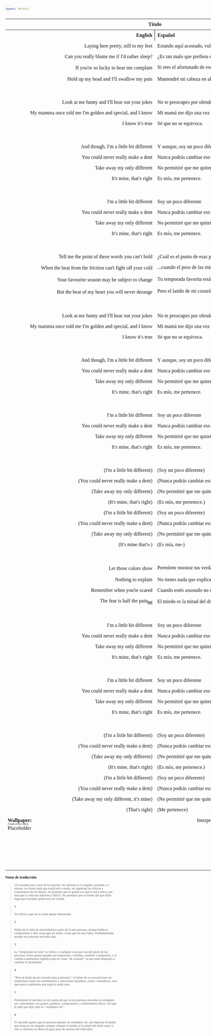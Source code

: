 ```yaml
---
layout: default
---
```

<!-- VARIABLES -->
<script>
    //
    //CANCION
    var cancion = "Tristam - Different";
    //
    //WALLPAPER
    var titulo = "Oficial";
    var texto = "Aquí";
    var wfuente = "https://www.youtube.com/watch?v=i9vio9-6KvE";
    //
    //PISTAS
    var vocals = "";
    var instrumental = "";
    //
    //VIDEO LOSSELESS
    var videoText = "Catbox"; 
    var videoLink = "";
    //
    //ARTISTA 1
    var artist = "Tristam";
    var tidal = "https://tidal.com/browse/artist/4919619";
    var spotify = "https://open.spotify.com/artist/28Ky95tmlHktB96DBUoB0g";
    var instagram = "https://www.instagram.com/itsmetristam/";
    var twitter = "https://twitter.com/TristamOfficial";
    var soundcloud = "https://soundcloud.com/tristam";
    var website = "https://www.tristam.me/";
    var facebook = "https://www.facebook.com/Theofficialtristam/";
    var youtube = "https://www.youtube.com/c/tristam";
    var reddit  = "https://www.reddit.com/r/Tristam/";
    var discord = "";
    //
    //ARTISTA 2
    var artist2 = "";
    var tidal2 = "";
    var spotify2 = "";
    var instagram2 = "";
    var twitter2 = "";
    var soundcloud2 = "";
    var website2 = "";
    var facebook2 = "";
    var youtube2 = "";
    var discord2 = "";
    //
    //ARTISTA 3
    var artist3 = "";
    var tidal3 = "";
    var spotify3 = "";
    var instagram3 = "";
    var twitter3 = "";
    var soundcloud3 = "";
    var website3 = "";
    var facebook3 = "";
    var youtube3 = "";
    var discord3 = "";
   //
</script>
<!-- ESTILOS -->

<head>
    <style>
        body {
            font-family: "Times New Roman", Times, serif;
            font-size: 62.5%;
            width: 100%;
        }
        table {
            border-collapse: collapse;
            font-size: 1rem;
            width: 120ch;
        }
        th,
        td {
            padding: 8px;
        }
        tr td:first-child {
            text-align: right;
        }
        tr td:nth-child(2) {
            text-align: left;
        }
        .titulo {
            text-align: center;
        }
        .ingles {
            text-align: right;
            width: 50%;
        }
        .espanol {
            text-align: left;
            width: 50%;
        }
        .borde-derecho {
            border-right: 1px solid black;
        }
        .mitad-tamano {
            font-size: 50%;
            display: block;
            margin-top: -2px;
            margin-bottom: 0px;
        }
        .top-align {
            vertical-align: top;
        }
        .align-left {
            text-align: left;
        }
        .mid-align {
            vertical-align: middle;
        }
        .tab {
            display: inline-block;
            margin-left: 1.5rem;
        }
    </style>
</head>
<!-- CUERPO CON LA TABLA -->

<body>
    <table>
        <tr>
            <th colspan="4" class="titulo">Título</th>
        </tr>
        <tr>
            <th colspan="2" class="ingles borde-derecho">English</th>
            <th colspan="2" class="espanol">Español</th>
        </tr>
        <!-- INICIAR AQUI LA LETRA <td colspan="2"> -->
        <tr><td colspan="2">Laying here pretty, still to my feet</td><td colspan="2">Estando aquí acostado, vulnerable hasta los pies</td></tr><tr><td colspan="2">Can you really blame me if I′d rather sleep?</td><td colspan="2">¿Es tan malo que prefiera dormir en lugar de hacer cualquier cosa?</td></tr><tr><td colspan="2">If you're so lucky to hear me complain</td><td colspan="2">Si eres el afortunado de escuchar mis quejas<sub><a href="#1"><strong>[1]</strong></a></sub></td></tr><tr><td colspan="2">Hold up my head and I′ll swallow my pain</td><td colspan="2">Mantendré mi cabeza en alto y soportaré el dolor</td></tr><tr><td colspan="2">ㅤ</td><td colspan="2">ㅤ</td></tr><tr><td colspan="2">Look at me funny and I'll hear out your jokes</td><td colspan="2">No te preocupes por ofenderme, igual escucharé tus chistes</td></tr><tr><td colspan="2">My mamma once told me I'm golden and special, and I know</td><td colspan="2">Mi mamá me dijo una vez que soy valioso y especial, y lo sé</td></tr><tr><td colspan="2">I know it′s true</td><td colspan="2">Sé que no se equivoca.</td></tr><tr><td colspan="2">ㅤ</td><td colspan="2">ㅤ</td></tr><tr><td colspan="2">And though, I′m a little bit different</td><td colspan="2">Y aunque, soy un poco diferente</td></tr><tr><td colspan="2">You could never really make a dent</td><td colspan="2">Nunca podrás cambiar eso de mí</td></tr><tr><td colspan="2">Take away my only different</td><td colspan="2">No permitiré que me quiten lo que me define</td></tr><tr><td colspan="2">It's mine, that′s right</td><td colspan="2">Es mío, me pertenece.</td></tr><tr><td colspan="2">ㅤ</td><td colspan="2">ㅤ</td></tr><tr><td colspan="2">I'm a little bit different</td><td colspan="2">Soy un poco diferente</td></tr><tr><td colspan="2">You could never really make a dent</td><td colspan="2">Nunca podrás cambiar eso de mí</td></tr><tr><td colspan="2">Take away my only different</td><td colspan="2">No permitiré que me quiten lo que me define</td></tr><tr><td colspan="2">It′s mine, that's right</td><td colspan="2">Es mío, me pertenece.</td></tr><tr><td colspan="2">ㅤ</td><td colspan="2">ㅤ</td></tr><tr><td colspan="2">Tell me the point of these words you can′t hold</td><td colspan="2">¿Cuál es el punto de esas palabras que no puedes mantener...</td></tr><tr><td colspan="2">When the heat from the friction can't fight off your cold</td><td colspan="2">...cuando el peso de las mismas te son indiferentes?<sub><a href="#2"><strong>[2]</strong></a></sub></td></tr><tr><td colspan="2">Your favourite season may be subject to change</td><td colspan="2">Tu temporada favorita está sujeta a cambios<sub><a href="#3"><strong>[3]</strong></a></sub></td></tr><tr><td colspan="2">But the beat of my heart you will never derange</td><td colspan="2">Pero el latido de mi corazón nunca alterarás.<sub><a href="#4"><strong>[4]</strong></a></sub></td></tr><tr><td colspan="2">ㅤ</td><td colspan="2">ㅤ</td></tr><tr><td colspan="2">Look at me funny and I'll hear out your jokes</td><td colspan="2">No te preocupes por ofenderme, igual escucharé tus chistes</td></tr><tr><td colspan="2">My mamma once told me I′m golden and special, and I know</td><td colspan="2">Mi mamá me dijo una vez que soy valioso y especial, y lo sé</td></tr><tr><td colspan="2">I know it′s true</td><td colspan="2">Sé que no se equivoca.</td></tr><tr><td colspan="2">ㅤ</td><td colspan="2">ㅤ</td></tr><tr><td colspan="2">And though, I'm a little bit different</td><td colspan="2">Y aunque, soy un poco diferente</td></tr><tr><td colspan="2">You could never really make a dent</td><td colspan="2">Nunca podrás cambiar eso de mí</td></tr><tr><td colspan="2">Take away my only different</td><td colspan="2">No permitiré que me quiten lo que me define</td></tr><tr><td colspan="2">It′s mine, that's right</td><td colspan="2">Es mío, me pertenece.</td></tr><tr><td colspan="2">ㅤ</td><td colspan="2">ㅤ</td></tr><tr><td colspan="2">I′m a little bit different</td><td colspan="2">Soy un poco diferente</td></tr><tr><td colspan="2">You could never really make a dent</td><td colspan="2">Nunca podrás cambiar eso de mí</td></tr><tr><td colspan="2">Take away my only different</td><td colspan="2">No permitiré que me quiten lo que me define</td></tr><tr><td colspan="2">It's mine, that′s right</td><td colspan="2">Es mío, me pertenece.</td></tr><tr><td colspan="2">ㅤ</td><td colspan="2">ㅤ</td></tr><tr><td colspan="2">(I'm a little bit different)</td><td colspan="2">(Soy un poco diferente)</td></tr><tr><td colspan="2">(You could never really make a dent)</td><td colspan="2">(Nunca podrás cambiar eso de mí)</td></tr><tr><td colspan="2">(Take away my only different)</td><td colspan="2">(No permitiré que me quiten lo que me define)</td></tr><tr><td colspan="2">(It's mine, that′s right)</td><td colspan="2">(Es mío, me pertenece.)</td></tr><tr><td colspan="2">(I′m a little bit different)</td><td colspan="2">(Soy un poco diferente)</td></tr><tr><td colspan="2">(You could never really make a dent)</td><td colspan="2">(Nunca podrás cambiar eso de mí)</td></tr><tr><td colspan="2">(Take away my only different)</td><td colspan="2">(No permitiré que me quiten lo que me define)</td></tr><tr><td colspan="2">(It's mine that′s-)</td><td colspan="2">(Es mía, me-)</td></tr><tr><td colspan="2">ㅤ</td><td colspan="2">ㅤ</td></tr><tr><td colspan="2">Let those colors show</td><td colspan="2">Permítete mostrar tus verdaderos colores<sub><a href="#5"><strong>[5]</strong></a></sub></td></tr><tr><td colspan="2">Nothing to explain</td><td colspan="2">No tienes nada que explicar</td></tr><tr><td colspan="2">Remember when you're scared</td><td colspan="2">Cuando estés asustado no olvides que</td></tr><tr><td colspan="2">The fear is half the pain<sub><a href="#6"><strong>[6]</strong></a></sub></td><td colspan="2">El miedo es la mitad del dolor</td></tr><tr><td colspan="2">ㅤ</td><td colspan="2">ㅤ</td></tr><tr><td colspan="2">I′m a little bit different</td><td colspan="2">Soy un poco diferente</td></tr><tr><td colspan="2">You could never really make a dent</td><td colspan="2">Nunca podrás cambiar eso de mí</td></tr><tr><td colspan="2">Take away my only different</td><td colspan="2">No permitiré que me quiten lo que me define</td></tr><tr><td colspan="2">It's mine, that′s right</td><td colspan="2">Es mío, me pertenece.</td></tr><tr><td colspan="2">ㅤ</td><td colspan="2">ㅤ</td></tr><tr><td colspan="2">I'm a little bit different</td><td colspan="2">Soy un poco diferente</td></tr><tr><td colspan="2">You could never really make a dent</td><td colspan="2">Nunca podrás cambiar eso de mí</td></tr><tr><td colspan="2">Take away my only different</td><td colspan="2">No permitiré que me quiten lo que me define</td></tr><tr><td colspan="2">It's mine, that′s right</td><td colspan="2">Es mío, me pertenece.</td></tr><tr><td colspan="2">ㅤ</td><td colspan="2">ㅤ</td></tr><tr><td colspan="2">(I′m a little bit different)</td><td colspan="2">(Soy un poco diferente)</td></tr><tr><td colspan="2">(You could never really make a dent)</td><td colspan="2">(Nunca podrás cambiar eso de mí)</td></tr><tr><td colspan="2">(Take away my only different)</td><td colspan="2">(No permitiré que me quiten lo que me define)</td></tr><tr><td colspan="2">(It's mine, that′s right)</td><td colspan="2">(Es mío, me pertenece.)</td></tr><tr><td colspan="2">(I'm a little bit different)</td><td colspan="2">(Soy un poco diferente)</td></tr><tr><td colspan="2">(You could never really make a dent)</td><td colspan="2">(Nunca podrás cambiar eso de mí)</td></tr><tr><td colspan="2">(Take away my only different, it′s mine)</td><td colspan="2">(No permitiré que me quiten lo que me define, es mía)</td></tr><tr><td colspan="2">(That's right)</td><td colspan="2">(Me pertenece)<br></td></tr>
        <!-- FINAL DE LA LETRA <td colspan="2"> -->
        <tr>
            <td class="top-align align-left" style="text-align: left;"><span id="spanWallpaper"><b>Wallpaper:</b><span class="mitad-tamano">(Usado
                        en mi
                        video)</span><span id="FuenteW1">Placeholder</span></span>
            </td>
            <td class="top-align" style="text-align: left;"><span id="UrlsArtista1"></span></td>
            <td class="top-align" style="text-align: right;">Interpretación por: <b>Argel H</b><br>Redes:<br><a
                    href="https://linktr.ee/iamargelh" target="_blank">linktr.ee/iamargelh</a></td>
            <td class="top-align align-left"><img src="https://i.imgur.com/RQLfOkU.gif" width="80ch"><br><img src="https://i.imgur.com/CgMmejX.png" width="80ch" style="box-shadow: inset 0 0 0 1000px rgb(0, 0, 0);"></td>
        </tr>
    </table>
    <!-- INFIERNO DE LOS SCIRPT -->
    <script>
        var tituloc = document.querySelector(".titulo");
        tituloc.textContent = cancion;
        tituloc.style.textAlign = "center";
        document.title = "(ArgelH-Subs) " + cancion;
        var fuenteW1 = document.getElementById("FuenteW1");
        fuenteW1.innerHTML = titulo + ": ";
        var enlace = document.createElement("a");
        var link = document.querySelector("link[rel~='icon']");
        link = document.createElement("link");
        link.rel = "icon";
        document.head.appendChild(link);
        link.href = "https://i.imgur.com/yDkaBI1.png";
        if (wfuente) {
            enlace.href = wfuente;
            enlace.target = "_blank";
        }
        enlace.textContent = texto;
        enlace.style.fontStyle = "italic";
        fuenteW1.appendChild(enlace);
        if (vocals || instrumental) {
            var spanWallpaper = document.getElementById("spanWallpaper");
            spanWallpaper.appendChild(document.createElement("br"));
            var audiosSpan = document.createElement("span");
            audiosSpan.innerHTML = "<strong>Audios:</strong>";
            spanWallpaper.parentNode.insertBefore(audiosSpan, spanWallpaper.nextSibling);
            var extractedText = document.createElement("span");
            extractedText.textContent = "(Extraídos de la canción)";
            extractedText.style.fontSize = "50%";
            extractedText.style.display = "block";
            extractedText.style.marginTop = "-2px";
            extractedText.style.marginBottom = "0px";
            audiosSpan.appendChild(extractedText);
            if (vocals) {
                var vocalsLink = document.createElement("a");
                vocalsLink.href = vocals;
                vocalsLink.target = "_blank";
                vocalsLink.textContent = "Acapella";
                audiosSpan.appendChild(vocalsLink);
                audiosSpan.appendChild(document.createElement("br"));
            }
            if (instrumental) {
                var instrumentalLink = document.createElement("a");
                instrumentalLink.href = instrumental;
                instrumentalLink.target = "_blank";
                instrumentalLink.textContent = "Instrumental";
                audiosSpan.appendChild(instrumentalLink);
            }
        }
    </script>
    <script>
        var celdaUrlsArtista1 = document.getElementById("UrlsArtista1");
        var artistName = document.createElement("strong");
        artistName.textContent = artist + ":";
        celdaUrlsArtista1.appendChild(artistName);
        celdaUrlsArtista1.appendChild(document.createElement("br")); // AÑADE UN SALTO DE LINEA DESPUES DEL ARTISTA
        if (tidal) {
            var enlaceTidal = document.createElement("a");
            enlaceTidal.href = tidal;
            enlaceTidal.target = "_blank";
            enlaceTidal.textContent = "Tidal";
            celdaUrlsArtista1.appendChild(enlaceTidal);
            celdaUrlsArtista1.appendChild(document.createElement("br"));
        }
        if (spotify) {
            var UrlsArtista1potify = document.createElement("a");
            UrlsArtista1potify.href = spotify;
            UrlsArtista1potify.target = "_blank";
            UrlsArtista1potify.textContent = "Spotify";
            celdaUrlsArtista1.appendChild(UrlsArtista1potify);
            celdaUrlsArtista1.appendChild(document.createElement("br"));
        }
        if (soundcloud) {
            var UrlsArtista1oundCloud = document.createElement("a");
            UrlsArtista1oundCloud.href = soundcloud;
            UrlsArtista1oundCloud.target = "_blank";
            UrlsArtista1oundCloud.textContent = "SoundCloud";
            celdaUrlsArtista1.appendChild(UrlsArtista1oundCloud);
            celdaUrlsArtista1.appendChild(document.createElement("br"));
        }
        if (youtube) {
            var enlaceYouTube = document.createElement("a");
            enlaceYouTube.href = youtube;
            enlaceYouTube.target = "_blank";
            enlaceYouTube.textContent = "YouTube";
            celdaUrlsArtista1.appendChild(enlaceYouTube);
            celdaUrlsArtista1.appendChild(document.createElement("br"));
        }
        if (website) {
            var enlaceWebsite = document.createElement("a");
            enlaceWebsite.href = website;
            enlaceWebsite.target = "_blank";
            enlaceWebsite.textContent = "Website";
            celdaUrlsArtista1.appendChild(enlaceWebsite);
            celdaUrlsArtista1.appendChild(document.createElement("br"));
        }
        if (discord) {
            var enlacereddit = document.createElement("a");
            enlacereddit.href = reddit;
            enlacereddit.target = "_blank";
            enlacereddit.textContent = "Reddit";
            celdaUrlsArtista1.appendChild(enlacereddit);
            celdaUrlsArtista1.appendChild(document.createElement("br"));
        }
        if (discord) {
            var enlacediscord = document.createElement("a");
            enlacediscord.href = discord;
            enlacediscord.target = "_blank";
            enlacediscord.textContent = "Discord";
            celdaUrlsArtista1.appendChild(enlacediscord);
            celdaUrlsArtista1.appendChild(document.createElement("br"));
        }
        if (instagram) {
            var enlaceInstagram = document.createElement("a");
            enlaceInstagram.href = instagram;
            enlaceInstagram.target = "_blank";
            enlaceInstagram.textContent = "Instagram";
            celdaUrlsArtista1.appendChild(enlaceInstagram);
            celdaUrlsArtista1.appendChild(document.createElement("br"));
        }
        if (facebook) {
            var enlaceFacebook = document.createElement("a");
            enlaceFacebook.href = facebook;
            enlaceFacebook.target = "_blank";
            enlaceFacebook.textContent = "Facebook";
            celdaUrlsArtista1.appendChild(enlaceFacebook);
            celdaUrlsArtista1.appendChild(document.createElement("br"));
        }
        if (twitter) {
            var enlacetwitter = document.createElement("a");
            enlacetwitter.href = twitter;
            enlacetwitter.target = "_blank";
            enlacetwitter.textContent = "Twitter";
            celdaUrlsArtista1.appendChild(enlacetwitter);
        }
    </script>
    <script>
        if (artist2) {
            var celdaUrlsArtista1 = document.getElementById("UrlsArtista1");
            celdaUrlsArtista1.appendChild(document.createElement("br"));
            celdaUrlsArtista1.appendChild(document.createElement("br"));
            var celdaUrlsArtista2 = document.createElement("span");
            celdaUrlsArtista2.id = "UrlsArtista2";
            celdaUrlsArtista1.parentNode.insertBefore(celdaUrlsArtista2, celdaUrlsArtista1.nextSibling);
            var artistName2 = document.createElement("strong");
            artistName2.textContent = artist2 + ":";
            celdaUrlsArtista2.appendChild(artistName2);
            celdaUrlsArtista2.appendChild(document.createElement("br"));
            if (tidal2) {
                var enlaceTidal = document.createElement("a");
                enlaceTidal.href = tidal2;
                enlaceTidal.target = "_blank";
                enlaceTidal.textContent = "Tidal";
                celdaUrlsArtista2.appendChild(enlaceTidal);
                celdaUrlsArtista2.appendChild(document.createElement("br"));
            }
            if (spotify2) {
                var UrlsArtista1potify = document.createElement("a");
                UrlsArtista1potify.href = spotify2;
                UrlsArtista1potify.target = "_blank";
                UrlsArtista1potify.textContent = "Spotify";
                celdaUrlsArtista2.appendChild(UrlsArtista1potify);
                celdaUrlsArtista2.appendChild(document.createElement("br"));
            }
            if (soundcloud2) {
                var UrlsArtista1oundCloud = document.createElement("a");
                UrlsArtista1oundCloud.href = soundcloud2;
                UrlsArtista1oundCloud.target = "_blank";
                UrlsArtista1oundCloud.textContent = "SoundCloud";
                celdaUrlsArtista2.appendChild(UrlsArtista1oundCloud);
                celdaUrlsArtista2.appendChild(document.createElement("br"));
            }
            if (youtube2) {
                var enlaceYouTube = document.createElement("a");
                enlaceYouTube.href = youtube2;
                enlaceYouTube.target = "_blank";
                enlaceYouTube.textContent = "YouTube";
                celdaUrlsArtista2.appendChild(enlaceYouTube);
                celdaUrlsArtista2.appendChild(document.createElement("br"));
            }
            if (website2) {
                var enlaceWebsite = document.createElement("a");
                enlaceWebsite.href = website;
                enlaceWebsite.target = "_blank";
                enlaceWebsite.textContent = "Website";
                celdaUrlsArtista2.appendChild(enlaceWebsite);
                celdaUrlsArtista2.appendChild(document.createElement("br"));
            }
            if (discord2) {
                var enlacediscord = document.createElement("a");
                enlacediscord.href = discord2;
                enlacediscord.target = "_blank";
                enlacediscord.textContent = "Discord";
                celdaUrlsArtista2.appendChild(enlacediscord);
                celdaUrlsArtista2.appendChild(document.createElement("br"));
            }
            if (instagram) {
                var enlaceInstagram = document.createElement("a");
                enlaceInstagram.href = instagram;
                enlaceInstagram.target = "_blank";
                enlaceInstagram.textContent = "Instagram";
                celdaUrlsArtista2.appendChild(enlaceInstagram);
                celdaUrlsArtista2.appendChild(document.createElement("br"));
            }
            if (facebook2) {
                var enlaceFacebook = document.createElement("a");
                enlaceFacebook.href = facebook2;
                enlaceFacebook.target = "_blank";
                enlaceFacebook.textContent = "Facebook";
                celdaUrlsArtista2.appendChild(enlaceFacebook);
                celdaUrlsArtista2.appendChild(document.createElement("br"));
            }
            if (twitter2) {
                var enlacetwitter = document.createElement("a");
                enlacetwitter.href = twitter2;
                enlacetwitter.target = "_blank";
                enlacetwitter.textContent = "Twitter";
                celdaUrlsArtista2.appendChild(enlacetwitter);
            }
        }
    </script>
    <script>
        if (artist3) {
            var celdaUrlsArtista2 = document.getElementById("UrlsArtista2");
            celdaUrlsArtista2.appendChild(document.createElement("br"));
            celdaUrlsArtista2.appendChild(document.createElement("br"));
            var celdaUrlsArtista3 = document.createElement("span");
            celdaUrlsArtista3.id = "UrlsArtista3";
            celdaUrlsArtista2.parentNode.insertBefore(celdaUrlsArtista3, celdaUrlsArtista2.nextSibling);
            var artistName3 = document.createElement("strong");
            artistName3.textContent = artist3 + ":";
            celdaUrlsArtista3.appendChild(artistName3);
            celdaUrlsArtista3.appendChild(document.createElement("br"));
            if (tidal3) {
                var enlaceTidal = document.createElement("a");
                enlaceTidal.href = tidal3;
                enlaceTidal.target = "_blank";
                enlaceTidal.textContent = "Tidal";
                celdaUrlsArtista3.appendChild(enlaceTidal);
                celdaUrlsArtista3.appendChild(document.createElement("br"));
            }
            if (spotify3) {
                var UrlsArtista1potify = document.createElement("a");
                UrlsArtista1potify.href = spotify3;
                UrlsArtista1potify.target = "_blank";
                UrlsArtista1potify.textContent = "Spotify";
                celdaUrlsArtista3.appendChild(UrlsArtista1potify);
                celdaUrlsArtista3.appendChild(document.createElement("br"));
            }
            if (soundcloud3) {
                var UrlsArtista1oundCloud = document.createElement("a");
                UrlsArtista1oundCloud.href = soundcloud;
                UrlsArtista1oundCloud.target = "_blank";
                UrlsArtista1oundCloud.textContent = "SoundCloud";
                celdaUrlsArtista3.appendChild(UrlsArtista1oundCloud);
                celdaUrlsArtista3.appendChild(document.createElement("br"));
            }
            if (youtube) {
                var enlaceYouTube = document.createElement("a");
                enlaceYouTube.href = youtube;
                enlaceYouTube.target = "_blank";
                enlaceYouTube.textContent = "YouTube";
                celdaUrlsArtista3.appendChild(enlaceYouTube);
                celdaUrlsArtista3.appendChild(document.createElement("br"));
            }
            if (website3) {
                var enlaceWebsite = document.createElement("a");
                enlaceWebsite.href = website3;
                enlaceWebsite.target = "_blank";
                enlaceWebsite.textContent = "Website";
                celdaUrlsArtista3.appendChild(enlaceWebsite);
                celdaUrlsArtista3.appendChild(document.createElement("br"));
            }
            if (discord3) {
                var enlacediscord = document.createElement("a");
                enlacediscord.href = discord3;
                enlacediscord.target = "_blank";
                enlacediscord.textContent = "Discord";
                celdaUrlsArtista3.appendChild(enlacediscord);
                celdaUrlsArtista3.appendChild(document.createElement("br"));
            }
            if (instagram3) {
                var enlaceInstagram = document.createElement("a");
                enlaceInstagram.href = instagram3;
                enlaceInstagram.target = "_blank";
                enlaceInstagram.textContent = "Instagram";
                celdaUrlsArtista3.appendChild(enlaceInstagram);
                celdaUrlsArtista3.appendChild(document.createElement("br"));
            }
            if (facebook3) {
                var enlaceFacebook = document.createElement("a");
                enlaceFacebook.href = facebook3;
                enlaceFacebook.target = "_blank";
                enlaceFacebook.textContent = "Facebook";
                celdaUrlsArtista3.appendChild(enlaceFacebook);
                celdaUrlsArtista3.appendChild(document.createElement("br"));
            }
            if (twitter3) {
                var enlacetwitter = document.createElement("a");
                enlacetwitter.href = twitter3;
                enlacetwitter.target = "_blank";
                enlacetwitter.textContent = "Twitter";
                celdaUrlsArtista3.appendChild(enlacetwitter);
            }
        }
    </script>
    <script>
        if (videoLink) {
            var audiosSpan = document.querySelector("#spanWallpaper + span");
            if (!audiosSpan) {
                audiosSpan = document.querySelector("#spanWallpaper");
            }
            var br = document.createElement("br");
            audiosSpan.parentNode.insertBefore(br, audiosSpan.nextSibling);
            var videoSpan = document.createElement("span");
            videoSpan.innerHTML = "<strong>Video Con Mejor Calidad:</strong>";
            br.parentNode.insertBefore(videoSpan, br.nextSibling);
            videoSpan.appendChild(document.createElement("br"));
            var videoLinkElement = document.createElement("a");
            videoLinkElement.href = videoLink;
            videoLinkElement.target = "_blank";
            videoLinkElement.textContent = videoText;
            videoSpan.appendChild(videoLinkElement);
        }
    </script>
</body>

### Notas de traducción
>Un resumen muy corto de la canción: Ser distinto es tu orgullo, acéptate a ti mismo, no tienes nada que explicarle a nadie, no importan las críticas y comentarios de los demás, no permitas que te quiten eso que te hace único, por más que la vida sea dolorosa y difícil. No permitas que el miedo del que dirán haga que escondas quien eres en verdad.

> #### 1
> Se refiere a que no se suele quejar demasiado.

> #### 2
> Habla de la falta de sinceridad por parte de la otra persona, porque habla se compromete y dice cosas que no siente, cosas que no son reales. Probablemente porque esta persona esconda algo.

> #### 3
> La "temporada favorita" se refiere a cualquier cosa que sea del gusto de las personas. Estos gustos pueden ser temporales, vólatiles, cambiar a momentos, y si cambia a momentos significa que no viene "de corazón" ya que estás dispuesto a cambiar lo fácilmente.

> #### 4
> "Pero el latido de mi corazón nunca alterarás." el latido de su corazón hace un simbolismo hacia los sentimientos y emociones legitimos, reales, verdaderao, esos que nunca cambiarías por nada ni nadie más.

> #### 5
> Finalmente el narrador se da cuenta de que la otra persona esconde su verdadero ser, cubriendolo con gustos, palabras, compromisos y sentimientos falsos. Así que le pide que deje salir su "verdadero ser".

> #### 6
> El narrador quiere que la persona muestre su verdadero ser, sin importar el miedo que tenga se ser juzgado, porque siempre el miedo es la mitad del dolor total, si este se enfrenta se libera un gran peso de encima del individuo.
